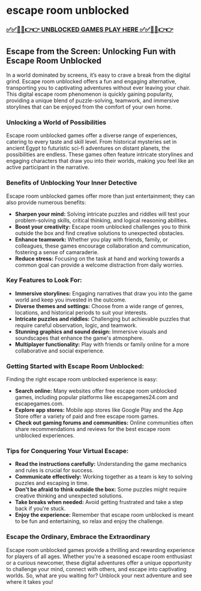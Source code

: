 # escape room unblocked

### [✅✅🔴🔴👉👉 UNBLOCKED GAMES PLAY HERE ✅✅🔴🔴👉👉](https://topstoryindia.com)

## Escape from the Screen: Unlocking Fun with Escape Room Unblocked

In a world dominated by screens, it’s easy to crave a break from the digital grind. Escape room unblocked offers a fun and engaging alternative, transporting you to captivating adventures without ever leaving your chair. This digital escape room phenomenon is quickly gaining popularity, providing a unique blend of puzzle-solving, teamwork, and immersive storylines that can be enjoyed from the comfort of your own home.

### Unlocking a World of Possibilities

Escape room unblocked games offer a diverse range of experiences, catering to every taste and skill level. From historical mysteries set in ancient Egypt to futuristic sci-fi adventures on distant planets, the possibilities are endless. These games often feature intricate storylines and engaging characters that draw you into their worlds, making you feel like an active participant in the narrative.

### Benefits of Unblocking Your Inner Detective

Escape room unblocked games offer more than just entertainment; they can also provide numerous benefits:

* **Sharpen your mind:** Solving intricate puzzles and riddles will test your problem-solving skills, critical thinking, and logical reasoning abilities.
* **Boost your creativity:** Escape room unblocked challenges you to think outside the box and find creative solutions to unexpected obstacles.
* **Enhance teamwork:** Whether you play with friends, family, or colleagues, these games encourage collaboration and communication, fostering a sense of camaraderie.
* **Reduce stress:** Focusing on the task at hand and working towards a common goal can provide a welcome distraction from daily worries.

### Key Features to Look For:

* **Immersive storylines:** Engaging narratives that draw you into the game world and keep you invested in the outcome.
* **Diverse themes and settings:** Choose from a wide range of genres, locations, and historical periods to suit your interests.
* **Intricate puzzles and riddles:** Challenging but achievable puzzles that require careful observation, logic, and teamwork.
* **Stunning graphics and sound design:** Immersive visuals and soundscapes that enhance the game's atmosphere.
* **Multiplayer functionality:** Play with friends or family online for a more collaborative and social experience.

### Getting Started with Escape Room Unblocked:

Finding the right escape room unblocked experience is easy:

* **Search online:** Many websites offer free escape room unblocked games, including popular platforms like escapegames24.com and escapegames.com.
* **Explore app stores:** Mobile app stores like Google Play and the App Store offer a variety of paid and free escape room games.
* **Check out gaming forums and communities:** Online communities often share recommendations and reviews for the best escape room unblocked experiences.

### Tips for Conquering Your Virtual Escape:

* **Read the instructions carefully:** Understanding the game mechanics and rules is crucial for success.
* **Communicate effectively:** Working together as a team is key to solving puzzles and escaping in time.
* **Don't be afraid to think outside the box:** Some puzzles might require creative thinking and unexpected solutions.
* **Take breaks when needed:** Avoid getting frustrated and take a step back if you're stuck.
* **Enjoy the experience:** Remember that escape room unblocked is meant to be fun and entertaining, so relax and enjoy the challenge.

### Escape the Ordinary, Embrace the Extraordinary

Escape room unblocked games provide a thrilling and rewarding experience for players of all ages. Whether you're a seasoned escape room enthusiast or a curious newcomer, these digital adventures offer a unique opportunity to challenge your mind, connect with others, and escape into captivating worlds. So, what are you waiting for? Unblock your next adventure and see where it takes you! 
